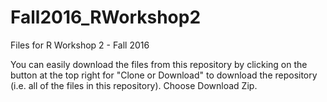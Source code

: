 # Fall2016_RWorkshop2
Files for R Workshop 2 - Fall 2016

You can easily download the files from this repository by clicking on the button at the top right for "Clone or Download" to download the repository (i.e. all of the files in this repository). Choose Download Zip.
